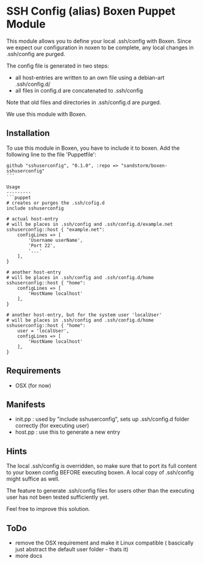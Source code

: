 SSH Config (alias) Boxen Puppet Module
============================
This module allows you to define your local .ssh/config with Boxen.
Since we expect our configuration in noxen to be complete,
	any local changes in .ssh/config are purged.

The config file is generated in two steps:
* all host-entries are written to an own file using a debian-art .ssh/config.d/<alias>
* all files in config.d are concatenated to .ssh/config

Note that old files and directories in .ssh/config.d are purged.

We use this module with Boxen.

Installation
---------
To use this module in Boxen,
	you have to include it to boxen.
Add the following line to the file 'Puppetfile':
```puppet
github "sshuserconfig", "0.1.0", :repo => "sandstorm/boxen-sshuserconfig"
´´´

Usage
---------
```puppet
# creates or purges the .ssh/cofig.d
include sshuserconfig

# actual host-entry
# will be places in .ssh/config and .ssh/config.d/example.net
sshuserconfig::host { "example.net":
	configLines => [
		'Username userName',
		'Port 22',
		'...'
	],
}

# another host-entry
# will be places in .ssh/config and .ssh/config.d/home
sshuserconfig::host { "home":
	configLines => [
		'HostName localhost'
	],
}

# another host-entry, but for the system user 'localUser'
# will be places in .ssh/config and .ssh/config.d/home
sshuserconfig::host { "home":
	user = 'localUser',
	configLines => [
		'HostName localhost'
	],
}
```

Requirements
------------

* OSX (for now) 

Manifests
---------

* init.pp : used by "include sshuserconfig", sets up .ssh/config.d folder correctly (for executing user)
* host.pp : use this to generate a new entry

Hints
---------
The local .ssh/config is overridden,
	so make sure that to port its full content to your boxen config BEFORE executing boxen.
A local copy of .ssh/config might suffice as well.

The feature to generate .ssh/config files for users other than the executing user has not been tested sufficiently yet.

Feel free to improve this solution.

ToDo
---------
* remove the OSX requirement and make it Linux compatible ( bascically just abstract the default user folder - thats it)
* more docs

























